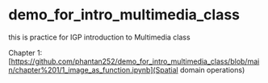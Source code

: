 # demo_for_intro_multimedia_class
this is practice for IGP introduction to Multimedia class

Chapter 1: [https://github.com/phantan252/demo_for_intro_multimedia_class/blob/main/chapter%201/1_image_as_function.ipynb](Spatial domain operations)
